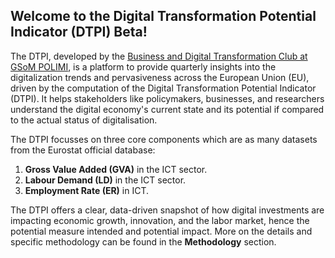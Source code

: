 ## Welcome to the Digital Transformation Potential Indicator (DTPI) Beta!

The DTPI, developed by the [Business and Digital Transformation Club at GSoM POLIMI](https://bit.ly/bndtclub), is a platform to provide quarterly insights into the digitalization trends and pervasiveness across the European Union (EU), driven by the computation of the Digital Transformation Potential Indicator (DTPI). It helps stakeholders like policymakers, businesses, and researchers understand the digital economy's current state and its potential if compared to the actual status of digitalisation.


The DTPI focusses on three core components which are as many datasets from the Eurostat official database:
1. **Gross Value Added (GVA)** in the ICT sector.
2. **Labour Demand (LD)** in the ICT sector. 
3. **Employment Rate (ER)** in ICT.

The DTPI offers a clear, data-driven snapshot of how digital investments are impacting economic growth, innovation, and the labor market, hence the potential measure intended and potential impact. More on the details and specific methodology can be found in the __Methodology__ section.
